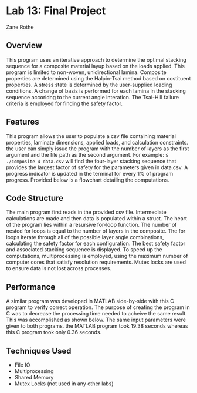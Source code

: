 # Lab 13: Final Project
Zane Rothe

## Overview
This program uses an iterative approach to determine the optimal stacking sequence for a composite material layup based on the loads applied. This program is limited to non-woven, unidirectional lamina. Composite properties are determined using the Halpin-Tsai method based on costituent properties. A stress state is determined by the user-supplied loading conditions. A change of basis is performed for each lamina in the stacking sequence accoridng to the current angle interation. The Tsai-Hill failure criteria is employed for finding the safety factor.

## Features
This program allows the user to populate a csv file containing material properties, laminate dimensions, applied loads, and calculation constraints. the user can simply issue the program with the number of layers as the first argument and the file path as the second argument. For example: `$ ./composite 4 data.csv` will find the four-layer stacking sequence that provides the largest factor of safety for the parameters given in data.csv. A progress indicator is updated in the terminal for every 1% of program progress. Provided below is a flowchart detailing the computations.

## Code Structure
The main program first reads in the provided csv file. Intermediate calculations are made and then data is populated within a struct. The heart of the program lies within a resursive for-loop function. The number of nested for loops is equal to the number of layers in the composite. The for loops iterate through all of the possible layer angle combinations, calculating the safety factor for each configuration. The best safety factor and associated stacking sequence is displayed. To speed up the computations, multiprocessing is employed, using the maximum number of computer cores that satisfy resolution requirements. Mutex locks are used to ensure data is not lost across processes.

## Performance
A similar program was developed in MATLAB side-by-side with this C program to verify correct operation. The purpose of creating the program in C was to decrease the processing time needed to acheive the same result. This was accomplished as shown below. The same input parameters were given to both programs. the MATLAB program took 19.38 seconds whereas this C program took only 0.36 seconds.

## Techniques Used
- File IO
- Multiprocessing
- Shared Memory
- Mutex Locks (not used in any other labs)

